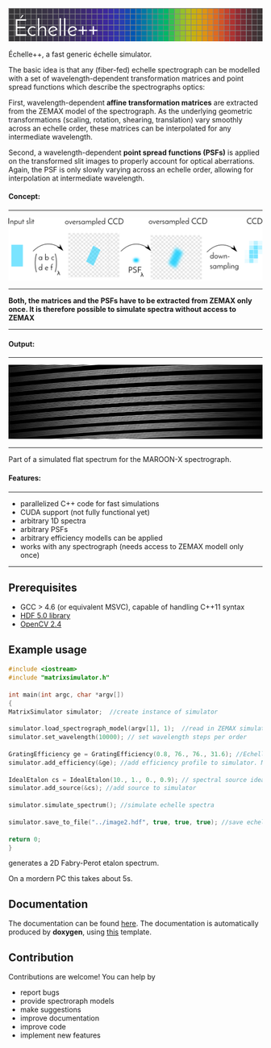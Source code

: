 ![EchelleSimulator](https://github.com/Stuermer/EchelleSimulator/blob/master/doc/logo.png "Echelle Simulator")


Échelle++, a fast generic échelle simulator.


The basic idea is that any (fiber-fed) echelle spectrograph can be modelled with a set of wavelength-dependent transformation matrices and point spread functions which describe the spectrographs optics:

First, wavelength-dependent **affine transformation matrices** are extracted from the ZEMAX model of the spectrograph. As the underlying geometric transformations (scaling, rotation, shearing, translation) vary smoothly across an echelle order, these matrices can be interpolated for any intermediate wavelength.

Second, a wavelength-dependent **point spread functions (PSFs)** is applied on the transformed slit images to properly account for optical aberrations. Again, the PSF is only slowly varying across an echelle order, allowing for interpolation at intermediate wavelength.

#### Concept:
---
![Echelle simulation](https://github.com/Stuermer/EchelleSimulator/blob/master/doc/intro.png "Echelle simulation")

---

**Both, the matrices and the PSFs have to be extracted from ZEMAX only once. It is therefore possible to simulate spectra without access to ZEMAX**

---

#### Output:

---
![Echelle spectrum](https://github.com/Stuermer/EchelleSimulator/blob/master/doc/flat.png "Simulated Echelle")

---
Part of a simulated flat spectrum for the MAROON-X spectrograph.

#### Features:

---
 * parallelized C++ code for fast simulations
 * CUDA support (not fully functional yet)
 * arbitrary 1D spectra
 * arbitrary PSFs
 * arbitrary efficiency modells can be applied
 * works with any spectrograph (needs access to ZEMAX modell only once)

---

## Prerequisites
 * GCC > 4.6 (or equivalent MSVC), capable of handling C++11 syntax
 * [HDF 5.0 library](https://www.hdfgroup.org/hdf5/)
 * [OpenCV 2.4](http://opencv.org/)
 
## Example usage
```c++
#include <iostream>
#include "matrixsimulator.h"

int main(int argc, char *argv[])
{
MatrixSimulator simulator;  //create instance of simulator

simulator.load_spectrograph_model(argv[1], 1);  //read in ZEMAX simulated transformation matrices
simulator.set_wavelength(10000); // set wavelength steps per order

GratingEfficiency ge = GratingEfficiency(0.8, 76., 76., 31.6); //Echelle Grating efficiency
simulator.add_efficiency(&ge); //add efficiency profile to simulator. More profiles can be added

IdealEtalon cs = IdealEtalon(10., 1., 0., 0.9); // spectral source ideal etalon
simulator.add_source(&cs); //add source to simulator

simulator.simulate_spectrum(); //simulate echelle spectra 

simulator.save_to_file("../image2.hdf", true, true, true); //save echelle spectrum to file

return 0;
}
```

generates a 2D Fabry-Perot etalon spectrum.

On a mordern PC this takes about 5s.

## Documentation
The documentation can be found [here](https://stuermer.github.io/EchelleSimulator).
The documentation is automatically produced by **doxygen**, using [this](https://github.com/Velron/doxygen-bootstrapped) template.

## Contribution
Contributions are welcome! You can help by 
* report bugs
* provide spectroraph models
* make suggestions 
* improve documentation
* improve code
* implement new features
